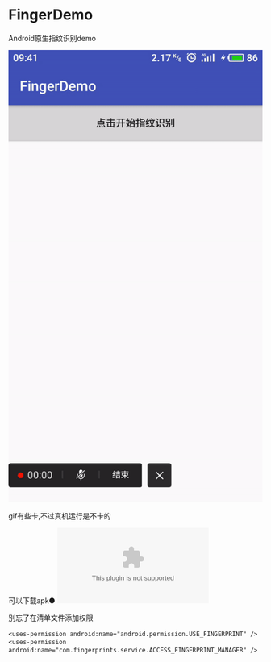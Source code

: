 # FingerDemo

Android原生指纹识别demo

![](demo.gif)

gif有些卡,不过真机运行是不卡的

可以下载apk● ![下载apk预览](https://github.com/cllstudy/FingerDemo/blob/master/finger.apk)

别忘了在清单文件添加权限

    <uses-permission android:name="android.permission.USE_FINGERPRINT" />
    <uses-permission android:name="com.fingerprints.service.ACCESS_FINGERPRINT_MANAGER" />


